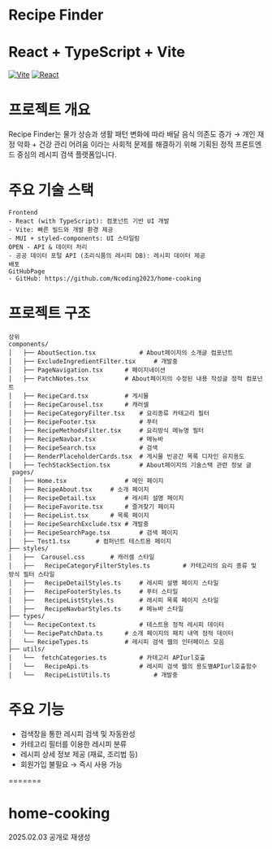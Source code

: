 # Recipe Finder

# React + TypeScript + Vite
[![Vite](https://img.shields.io/badge/vite-%23646CFF.svg?logo=vite&logoColor=white)](https://vitejs.dev/)
[![React](https://img.shields.io/badge/react-%2320232a.svg?logo=react&logoColor=%2361DAFB)](https://react.dev/)

# 프로젝트 개요
Recipe Finder는 물가 상승과 생활 패턴 변화에 따라 배달 음식 의존도 증가 → 개인 재정 악화 + 건강 관리 어려움 이라는 사회적 문제를 해결하기 위해 기획된 정적 프론트엔드 중심의 레시피 검색 플랫폼입니다.

# 주요 기술 스택
```
Frontend
- React (with TypeScript): 컴포넌트 기반 UI 개발
- Vite: 빠른 빌드와 개발 환경 제공
- MUI + styled-components: UI 스타일링
OPEN - API & 데이터 처리
- 공공 데이터 포털 API (조리식품의 레시피 DB): 레시피 데이터 제공
배포
GitHubPage
- GitHub: https://github.com/Ncoding2023/home-cooking
```

# 프로젝트 구조
```
상위
components/
│   ├── AboutSection.tsx			# About페이지의 소개글 컴포넌트
│   ├── ExcludeIngredientFilter.tsx 	# 개발중
│   ├── PageNavigation.tsx 		# 페이지네이션
│   ├── PatchNotes.tsx			# About페이지의 수정된 내용 작성글 정적 컴포넌트
│   ├── RecipeCard.tsx			# 게시물
│   ├── RecipeCarousel.tsx		# 캐러셀 
│   ├── RecipeCategoryFilter.tsx	# 요리종류 카테고리 필터 
│   ├── RecipeFooter.tsx			# 푸터 
│   ├── RecipeMethodsFilter.tsx		# 요리방식 메뉴명 필터 
│   ├── RecipeNavbar.tsx			# 메뉴바 
│   ├── RecipeSearch.tsx			# 검색
│   ├── RenderPlaceholderCards.tsx	# 게시물 빈공간 목록 디자인 유지용도
│   ├── TechStackSection.tsx		# About페이지의 기술스택 관련 정보 글
 pages/
│   ├── Home.tsx	           	# 메인 페이지 
│   ├── RecipeAbout.tsx		# 소개 페이지 
│   ├── RecipeDetail.tsx		# 레시피 설명 페이지 
│   ├── RecipeFavorite.tsx		# 즐겨찾기 페이지 
│   ├── RecipeList.tsx		# 목록 페이지 
│   ├── RecipeSearchExclude.tsx	# 개발중
│   ├── RecipeSearchPage.tsx		# 검색 페이지 
│   ├── Test1.tsx		# 컴퍼넌트 테스트용 페이지
├── styles/
│   ├──  Carousel.css		# 캐러셀 스타일
│   ├──   RecipeCategoryFilterStyles.ts 		# 카테고리의 요리 종류 및 방식 필터 스타일
│   ├──   RecipeDetailStyles.ts		# 레시피 설명 페이지 스타일
│   ├──   RecipeFooterStyles.ts		# 푸터 스타일
│   ├──   RecipeListStyles.ts		# 레시피 목록 페이지 스타일
│   ├──   RecipeNavbarStyles.ts		# 메뉴바 스타일
├── types/
│   └── RecipeContext.ts			# 테스트용 정적 레시피 데이터
│   └── RecipePatchData.ts		# 소개 페이지의 패치 내역 정적 데이터
│   └── RecipeTypes.ts			# 레시피 검색 웹의 인터페이스 모음
├── utils/
│   └──  fetchCategories.ts			# 카테고리 APIurl호출
│   └──   RecipeApi.ts				# 레시피 검색 웹의 용도별APIurl호출함수
│   └──   RecipeListUtils.ts			# 개발중
```
# 주요 기능 
- 검색창을 통한 레시피 검색 및 자동완성
- 카테고리 필터를 이용한 레시피 분류
- 레시피 상세 정보 제공 (재료, 조리법 등)
- 회원가입 불필요 → 즉시 사용 가능

=======
# home-cooking
2025.02.03 공개로 재생성
